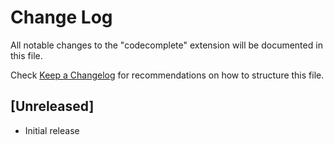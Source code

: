 # Change Log

All notable changes to the "codecomplete" extension will be documented in this file.

Check [Keep a Changelog](http://keepachangelog.com/) for recommendations on how to structure this file.

## [Unreleased]

- Initial release